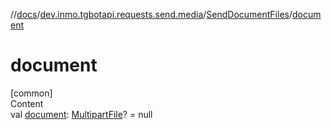 //[docs](../../../index.md)/[dev.inmo.tgbotapi.requests.send.media](../index.md)/[SendDocumentFiles](index.md)/[document](document.md)



# document  
[common]  
Content  
val [document](document.md): [MultipartFile](../../dev.inmo.tgbotapi.requests.abstracts/-multipart-file/index.md)? = null  



